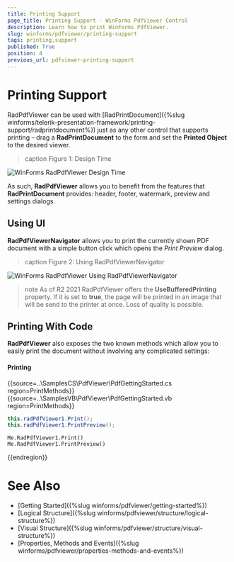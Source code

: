 ```yaml
---
title: Printing Support
page_title: Printing Support - WinForms PdfViewer Control
description: Learn how to print WinForms PdfViewer. 
slug: winforms/pdfviewer/printing-support
tags: printing,support
published: True
position: 4
previous_url: pdfviewer-printing-support
---
```


# Printing Support

RadPdfViewer can be used with [RadPrintDocument]({%slug winforms/telerik-presentation-framework/printing-support/radprintdocument%}) just as any other control that supports printing – drag a __RadPrintDocument__ to the form and set the __Printed Object__ to the desired viewer.

>caption Figure 1: Design Time

![WinForms RadPdfViewer Design Time](images/pdfviewer-printing-support001.png)

As such, __RadPdfViewer__ allows you to benefit from the features that __RadPrintDocument__ provides: header, footer, watermark, preview and settings dialogs.

## Using UI

__RadPdfViewerNavigator__ allows you to print the currently shown PDF document with a simple button click which opens the *Print Preview* dialog.

>caption Figure 2: Using RadPdfViewerNavigator 

![WinForms RadPdfViewer Using RadPdfViewerNavigator](images/pdfviewer-printing-support002.png)

>note As of R2 2021 RadPdfViewer offers the **UseBufferedPrinting** property. If it is set to **true**, the page will be printed in an image that will be send to the printer at once. Loss of quality is possible.

## Printing With Code

__RadPdfViewer__ also exposes the two known methods which allow you to easily print the document without involving any complicated settings:

#### Printing

{{source=..\SamplesCS\PdfViewer\PdfGettingStarted.cs region=PrintMethods}} 
{{source=..\SamplesVB\PdfViewer\PdfGettingStarted.vb region=PrintMethods}} 

````C#
this.radPdfViewer1.Print();
this.radPdfViewer1.PrintPreview();

````
````VB.NET
Me.RadPdfViewer1.Print()
Me.RadPdfViewer1.PrintPreview()

````

{{endregion}}

# See Also

* [Getting Started]({%slug winforms/pdfviewer/getting-started%})
* [Logical Structure]({%slug winforms/pdfviewer/structure/logical-structure%})
* [Visual Structure]({%slug winforms/pdfviewer/structure/visual-structure%})
* [Properties, Methods and Events]({%slug winforms/pdfviewer/properties-methods-and-events%})
